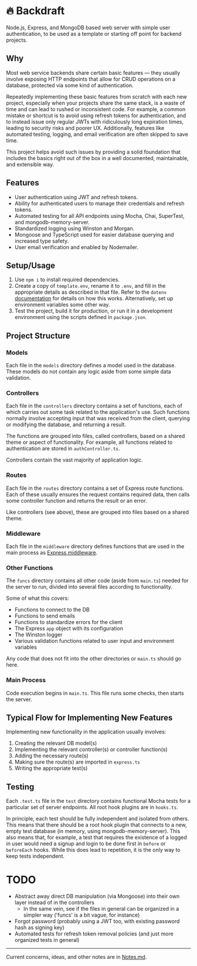 # 🔥 Backdraft

Node.js, Express, and MongoDB based web server with simple user authentication, to be used as a template or starting off point for backend projects.



## Why
Most web service backends share certain basic features — they usually involve exposing HTTP endpoints that allow for CRUD operations on a database, protected via some kind of authentication.

Repeatedly implementing these basic features from scratch with each new project, especially when your projects share the same stack, is a waste of time and can lead to rushed or inconsistent code. For example, a common mistake or shortcut is to avoid using refresh tokens for authentication, and to instead issue only regular JWTs with ridiculously long expiration times, leading to security risks and poorer UX. Additionally, features like automated testing, logging, and email verification are often skipped to save time.

This project helps avoid such issues by providing a solid foundation that includes the basics right out of the box in a well documented, maintainable, and extensible way.



## Features

- User authentication using JWT and refresh tokens.
- Ability for authenticated users to manage their credentials and refresh tokens.
- Automated testing for all API endpoints using Mocha, Chai, SuperTest, and mongodb-memory-server.
- Standardized logging using Winston and Morgan.
- Mongoose and TypeScript used for easier database querying and increased type safety.
- User email verification and enabled by Nodemailer.



## Setup/Usage
1. Use `npm i` to install required dependencies.
2. Create a copy of `template.env`, rename it to `.env`, and fill in the appropriate details as described in that file. Refer to the `dotenv` [documentation](https://www.npmjs.com/package/dotenv) for details on how this works. Alternatively, set up environment variables some other way.
3. Test the project, build it for production, or run it in a development environment using the scripts defined in `package.json`.



## Project Structure

### Models

Each file in the `models` directory defines a model used in the database. These models do not contain any logic aside from some simple data validation.

### Controllers

Each file in the `controllers` directory contains a set of functions, each of which carries out some task related to the application's use. Such functions normally involve accepting input that was received from the client, querying or modifying the database, and returning a result.

The functions are grouped into files, called controllers, based on a shared theme or aspect of functionality. For example, all functions related to authentication are stored in `authController.ts`.

Controllers contain the vast majority of application logic.

### Routes

Each file in the `routes` directory contains a set of Express route functions. Each of these usually ensures the request contains required data, then calls some controller function and returns the result or an error.

Like controllers (see above), these are grouped into files based on a shared theme.

### Middleware

Each file in the `middleware` directory defines functions that are used in the main process as [Express middleware](https://expressjs.com/en/guide/using-middleware.html).

### Other Functions

The `funcs` directory contains all other code (aside from `main.ts`) needed for the server to run, divided into several files according to functionality.

Some of what this covers:
- Functions to connect to the DB
- Functions to send emails
- Functions to standardize errors for the client
- The Express `app` object with its configuration
- The Winston logger
- Various validation functions related to user input and environment variables

Any code that does not fit into the other directories or `main.ts` should go here.

### Main Process

Code execution begins in `main.ts`. This file runs some checks, then starts the server.



## Typical Flow for Implementing New Features

Implementing new functionality in the application usually involves:
1. Creating the relevant DB model(s)
2. Implementing the relevant controller(s) or controller function(s)
3. Adding the necessary route(s)
4. Making sure the route(s) are imported in `express.ts`
5. Writing the appropriate test(s)



## Testing
Each `.test.ts` file in the `test` directory contains functional Mocha tests for a particular set of server endpoints. All root hook plugins are in `hooks.ts`.

In principle, each test should be fully independent and isolated from others. This means that there should be a root hook plugin that connects to a new, empty test database (in memory, using mongodb-memory-server). This also means that, for example, a test that requires the existence of a logged in user would need a signup and login to be done first in `before` or `beforeEach` hooks. While this does lead to repetition, it is the only way to keep tests independent.


# TODO
- Abstract away direct DB manipulation (via Mongoose) into their own layer instead of in the controllers
    - In the same vein, see if the files in general can be organized in a simpler way ('funcs' is a bit vague, for instance)
- Forgot password (probably using a JWT too, with existing password hash as signing key)
- Automated tests for refresh token removal policies (and just more organized tests in general)



------

Current concerns, ideas, and other notes are in [Notes.md](./Notes.md).
